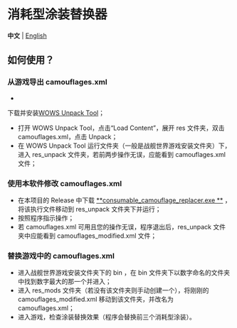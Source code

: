 # 消耗型涂装替换器

**中文** | [English](README_en.md)

## 如何使用？

### 从游戏导出 camouflages.xml

-
下载并安装[WOWS Unpack Tool](https://forum.worldofwarships.eu/topic/113847-all-wows-unpack-tool-unpack-game-client-resources/)；
- 打开 WOWS Unpack Tool，点击“Load Content”，展开 res 文件夹，双击 camouflages.xml，点击 Unpack；
- 在 WOWS Unpack Tool 运行文件夹（一般是战舰世界游戏安装文件夹）下，进入 res_unpack 文件夹，若前两步操作无误，应能看到
  camouflages.xml 文件；

### 使用本软件修改 camouflages.xml

- 在本项目的 Release 中下载 [**consumable_camouflage_replacer.exe
  **](https://github.com/MikhailTapio/ConsumableCamouflageReplacer/releases/download/1.0.0/consumable_camouflage_replacer.exe)
  ，将该执行文件移动到 res_unpack 文件夹下并运行；
- 按照程序指示操作；
- 若 camouflages.xml 可用且您的操作无误，程序退出后，res_unpack 文件夹中应能看到 camouflages_modified.xml 文件；

### 替换游戏中的 camouflages.xml

- 进入战舰世界游戏安装文件夹下的 bin ，在 bin 文件夹下以数字命名的文件夹中找到数字最大的那一个并进入；
- 进入 res_mods 文件夹（若没有该文件夹则手动创建一个），将刚刚的 camouflages_modified.xml 移动到该文件夹，并改名为
  camouflages.xml；
- 进入游戏，检查涂装替换效果（程序会替换前三个消耗型涂装）。